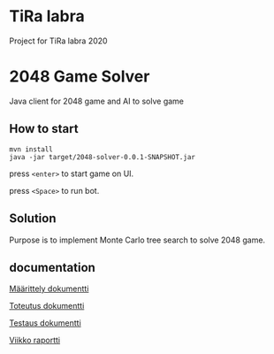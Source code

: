 # TiRa labra 

Project for TiRa labra 2020 

# 2048 Game Solver

Java client for 2048 game and AI to solve game

## How to start
```
mvn install
java -jar target/2048-solver-0.0.1-SNAPSHOT.jar 
```
press `<enter>` to start game on UI.

press `<Space>` to run bot.
## Solution

Purpose is to implement Monte Carlo tree search to solve 2048 game.

## documentation 
[Määrittely dokumentti](doc/määrittely.md)

[Toteutus dokumentti](doc/toteutus.md)

[Testaus dokumentti](doc/testaus.md)

[Viikko raportti](doc/viikkoraportti.md)
